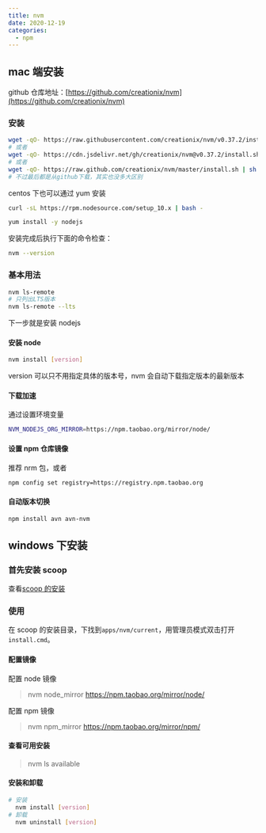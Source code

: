 ```yaml
---
title: nvm
date: 2020-12-19
categories:
  - npm
---
```


## mac 端安装

github 仓库地址：[https://github.com/creationix/nvm](https://github.com/creationix/nvm)

### 安装

```bash
wget -qO- https://raw.githubusercontent.com/creationix/nvm/v0.37.2/install.sh | bash
# 或者
wget -qO- https://cdn.jsdelivr.net/gh/creationix/nvm@v0.37.2/install.sh | bash
# 或者
wget -qO- https://raw.github.com/creationix/nvm/master/install.sh | sh
# 不过最后都是从github下载，其实也没多大区别
```

centos 下也可以通过 yum 安装

```bash
curl -sL https://rpm.nodesource.com/setup_10.x | bash -

yum install -y nodejs
```

安装完成后执行下面的命令检查：

```bash
nvm --version
```

<!-- more -->

### 基本用法

```bash
nvm ls-remote
# 只列出LTS版本
nvm ls-remote --lts
```

下一步就是安装 nodejs

#### 安装 node

```bash
nvm install [version]
```

version 可以只不用指定具体的版本号，nvm 会自动下载指定版本的最新版本

#### 下载加速

通过设置环境变量

```bash
NVM_NODEJS_ORG_MIRROR=https://npm.taobao.org/mirror/node/
```

#### 设置 npm 仓库镜像

推荐 nrm 包，或者

```bash
npm config set registry=https://registry.npm.taobao.org
```

#### 自动版本切换

```bash
npm install avn avn-nvm
```

## windows 下安装

### 首先安装 scoop

查看[scoop 的安装](/share/tools/windows包管理工具.html#scoop)

### 使用

在 scoop 的安装目录，下找到`apps/nvm/current`，用管理员模式双击打开`install.cmd`。

#### 配置镜像

配置 node 镜像

> nvm node_mirror https://npm.taobao.org/mirror/node/

配置 npm 镜像

> nvm npm_mirror https://npm.taobao.org/mirror/npm/

#### 查看可用安装

> nvm ls available

#### 安装和卸载

```bash
# 安装
  nvm install [version]
# 卸载
  nvm uninstall [version]
```
